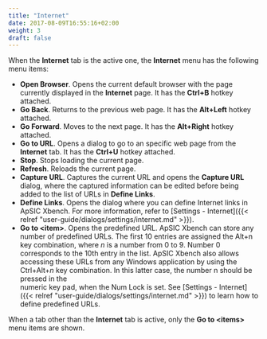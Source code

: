 ```yaml
---
title: "Internet"
date: 2017-08-09T16:55:16+02:00
weight: 3
draft: false
---
```


When the **Internet** tab is the active one, the **Internet** menu has the following menu items:

*	**Open Browser**. Opens the current default browser with the page currently displayed 
	in the **Internet** page. It has the **Ctrl+B** hotkey attached.
*	**Go Back**. Returns to the previous web page. It has the **Alt+Left** hotkey attached.
*	**Go Forward**. Moves to the next page. It has the **Alt+Right** hotkey attached.
*	**Go to URL**. Opens a dialog to go to an specific web page from the **Internet** tab. It has 
	the **Ctrl+U** hotkey attached.
*	**Stop**. Stops loading the current page.
*	**Refresh**. Reloads the current page.
*	**Capture URL**. Captures the current URL and opens the **Capture URL** dialog, 
	where the captured information can be edited before being added to the list of 
	URLs in **Define Links**.
*	**Define Links**. Opens the dialog where you can define Internet links in ApSIC 
	Xbench. For more information, refer to [Settings - Internet]({{< relref "user-guide/dialogs/settings/internet.md" >}}).
*	**Go to \<item>**. Opens the predefined URL. ApSIC Xbench can store any number of 
	predefined URLs. The first 10 entries are assigned the Alt+n key combination, where 
	*n* is a number from 0 to 9. Number 0 corresponds to the 10th entry in the list. 
	ApSIC Xbench also allows accessing these URLs from any Windows application by using the 
	Ctrl+Alt+*n* key combination. In this latter case, the number n should be pressed in the 	
	numeric key pad, when the Num Lock is set. See [Settings - Internet]({{< relref "user-guide/dialogs/settings/internet.md" >}}) to learn how to define predefined URLs.

When a tab other than the **Internet** tab is active, only the **Go to \<items>** menu items are shown. 
